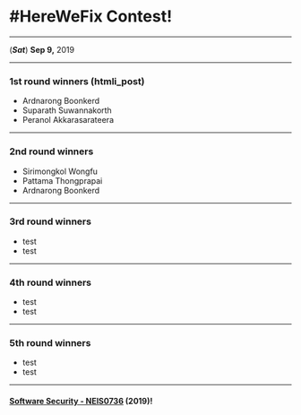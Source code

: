 # **#HereWeFix Contest**!

---
(***Sat***) **Sep 9,** 2019 

---
### **1st** round winners (htmli_post)
* Ardnarong Boonkerd
* Suparath Suwannakorth
* Peranol Akkarasarateera

---
### **2nd** round winners
* Sirimongkol Wongfu
* Pattama Thongprapai
* Ardnarong Boonkerd

---
### **3rd** round winners
* test
* test

---
### **4th** round winners
* test
* test

---
### **5th** round winners
* test
* test

---

#### **[Software Security - NEIS0736](../) (2019)**!